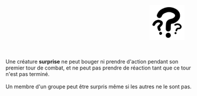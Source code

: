 <div class="warning" style='background-color:var(--bg); border-left: solid var(--title) 4px; border-radius: 4px;'>
<p style='padding:0.7em; margin-left:0.7em; display: inline-block;'>
<img src="../../Illustrations/Conditions/Confused.png" style="width:20%;  float:right; padding:0.7em">

Une créature <b>surprise</b> ne peut bouger ni prendre d'action pendant son premier tour de combat, et ne peut pas prendre de réaction tant que ce tour n'est pas terminé.<br><br>
Un membre d'un groupe peut être surpris même si les autres ne le sont pas.<br>
</p>
</div>
